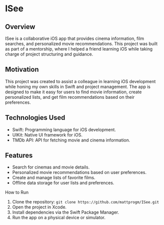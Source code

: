 # ISee
## Overview
ISee is a collaborative iOS app that provides cinema information, film searches, and personalized movie recommendations. This project was built as part of a mentorship, where I helped a friend learning iOS while taking charge of project structuring and guidance.

## Motivation
This project was created to assist a colleague in learning iOS development while honing my own skills in Swift and project management. The app is designed to make it easy for users to find movie information, create personalized lists, and get film recommendations based on their preferences.

## Technologies Used
- Swift: Programming language for iOS development.
- UIKit: Native UI framework for iOS.
- TMDb API: API for fetching movie and cinema information.

## Features
- Search for cinemas and movie details.
- Personalized movie recommendations based on user preferences.
- Create and manage lists of favorite films.
- Offline data storage for user lists and preferences.

How to Run
1. Clone the repository: `git clone https://github.com/mattprogm/ISee.git`
3. Open the project in Xcode.
4. Install dependencies via the Swift Package Manager.
5. Run the app on a physical device or simulator.

